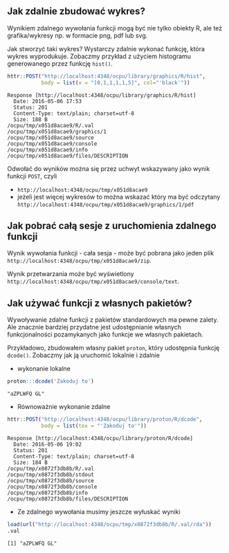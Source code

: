 ## Jak zdalnie zbudować wykres?

Wynikiem zdalnego wywołania funkcji mogą być nie tylko obiekty R, ale też grafika/wykresy np. w formacie png, pdf lub svg.

Jak stworzyć taki wykres? Wystarczy zdalnie wykonać funkcję, która wykres wyprodukuje. Zobaczmy przykład z użyciem histogramu generowanego przez funkcję `hist()`.

```r
httr::POST("http://localhost:4348/ocpu/library/graphics/R/hist", 
           body = list(x = "[0,1,1,1,1,5]", col="'black'"))
```

```
Response [http://localhost:4348/ocpu/library/graphics/R/hist]
  Date: 2016-05-06 17:53
  Status: 201
  Content-Type: text/plain; charset=utf-8
  Size: 188 B
/ocpu/tmp/x051d8acae9/R/.val
/ocpu/tmp/x051d8acae9/graphics/1
/ocpu/tmp/x051d8acae9/source
/ocpu/tmp/x051d8acae9/console
/ocpu/tmp/x051d8acae9/info
/ocpu/tmp/x051d8acae9/files/DESCRIPTION
```

Odwołać do wyników można się przez uchwyt wskazywany jako wynik funkcji `POST`, czyli

* `http://localhost:4348/ocpu/tmp/x051d8acae9`
* jeżeli jest więcej wykresów to można wskazać który ma być odczytany `http://localhost:4348/ocpu/tmp/x051d8acae9/graphics/1/pdf`

## Jak pobrać całą sesje z uruchomienia zdalnego funkcji

Wynik wywołania funkcji - cała sesja - może być pobrana jako jeden plik
`http://localhost:4348/ocpu/tmp/x051d8acae9/zip`.

Wynik przetwarzania może być wyświetlony 
`http://localhost:4348/ocpu/tmp/x051d8acae9/console/text`.

## Jak używać funkcji z własnych pakietów?

Wywoływanie zdalne funkcji z pakietów standardowych ma pewne zalety. Ale znacznie bardziej przydatne jest udostępnianie własnych funkcjonalności pozamykanych jako funkcje we własnych pakietach.

Przykładowo, zbudowałem własny pakiet `proton`, który udostępnia funkcję `dcode()`. Zobaczmy jak ją uruchomić lokalnie i zdalnie

* wykonanie lokalne

```r
proton:::dcode('Zakoduj to')
```

```
"aZPLWFQ GL"
```

* Równoważnie wykonanie zdalne

```r
httr::POST("http://localhost:4348/ocpu/library/proton/R/dcode", 
           body = list(tex = "'Zakoduj to'"))
```

```
Response [http://localhost:4348/ocpu/library/proton/R/dcode]
  Date: 2016-05-06 19:02
  Status: 201
  Content-Type: text/plain; charset=utf-8
  Size: 184 B
/ocpu/tmp/x0872f3db8b/R/.val
/ocpu/tmp/x0872f3db8b/stdout
/ocpu/tmp/x0872f3db8b/source
/ocpu/tmp/x0872f3db8b/console
/ocpu/tmp/x0872f3db8b/info
/ocpu/tmp/x0872f3db8b/files/DESCRIPTION
```

* Ze zdalnego wywołania musimy jeszcze wyłuskać wyniki

```r
load(url("http://localhost:4348/ocpu/tmp/x0872f3db8b/R/.val/rda"))
.val
```

```
[1] "aZPLWFQ GL"
```


